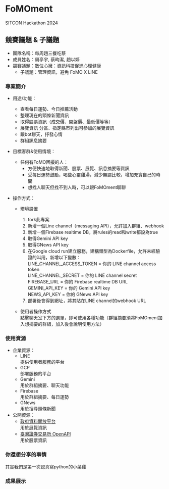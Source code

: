 # FoMOment
SITCON Hackathon 2024

## 競賽議題 & 子議題
* 團隊名稱：每周趙三餐吃蔡
* 成員姓名：周亭宇, 蔡昀潔, 趙以婷
* 競賽議題：數位心擁：資訊科技促進心理健康
  * 子議題：管理資訊，避免 FoMO X LINE

### 專案簡介
- 用途/功能：
    - 查看每日運勢、今日推薦活動
    - 整理現在的頭條新聞資訊
    - 取得股票資訊（成交價、開盤價、最低價等等）
    - 展覽資訊 分區、指定縣市列出可參加的展覽資訊
    - 跟bot聊天，抒發心情
    - 群組訊息摘要

- 目標客群&使用情境：
    - 任何有FoMO困擾的人：
      - 方便快速地取得新聞、股票、展覽、訊息摘要等資訊
      - 受每日運勢鼓勵，喝些心靈雞湯，減少無謂比較，增加充實自己的時間
      - 想找人聊天但找不到人時，可以跟FoMOment聊聊

- 操作方式：
    - 環境設置
        1. fork此專案
        2. 新增一個Line channel（messaging API），允許加入群組、webhook
        3. 新增一個Firebase realtime DB，將rules的read和write都設為true
        4. 取得Gemini API key
        5. 取得GNews API key
        6. 在Google cloud run建立服務，建構類型為Dockerfile，允許未經驗證的叫用，新增以下變數：<br>
           LINE_CHANNEL_ACCESS_TOKEN = 你的 LINE channel access token<br>
           LINE_CHANNEL_SECRET = 你的 LINE channel secret<br>
           FIREBASE_URL = 你的 Firebase realtime DB URL<br>
           GEMINI_API_KEY = 你的 Gemini API key<br>
           NEWS_API_KEY = 你的 GNews API key<br>
        7. 部署後會得到網址，將其貼在LINE channel的webhook URL
           
    - 使用者操作方式<br>
        點擊聊天室下方的選單，即可使用各種功能（群組摘要須將FoMOment加入想摘要的群組，加入後會說明使用方法）

### 使用資源
- 企業資源：
    - LINE<br>
      提供使用者服務的平台
    - GCP<br>
      部署服務的平台
    - Gemini<br>
      用於群組摘要、聊天功能
    - Firebase<br>
      用於群組摘要、每日運勢
    - GNews<br>
      用於搜尋頭條新聞
- 公開資源：
    - [政府資料開放平台](https://data.gov.tw/dataset/6012)<br>
      用於展覽資訊
    - [臺灣證券交易所 OpenAPI](https://openapi.twse.com.tw/)<br>
      用於股票資訊

### 你還想分享的事情
其實我們是第一次認真寫python的小菜雞

### 成果展示

